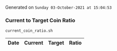 Generated on `Sunday 03-October-2021 at 15:04:53`

### Current to Target Coin Ratio
`current_coin_ratio.sh`

Date|Current|Target|Ratio
---|---|---|---
